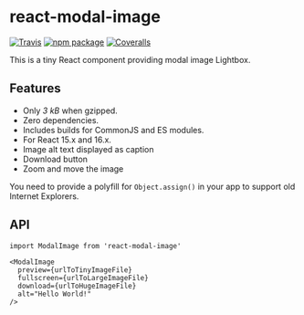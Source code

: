 # react-modal-image

[![Travis][build-badge]][build]
[![npm package][npm-badge]][npm]
[![Coveralls][coveralls-badge]][coveralls]

This is a tiny React component providing modal image Lightbox.

## Features

* Only _3 kB_ when gzipped.
* Zero dependencies.
* Includes builds for CommonJS and ES modules.
* For React 15.x and 16.x.
* Image alt text displayed as caption
* Download button
* Zoom and move the image

You need to provide a polyfill for `Object.assign()` in your app to support old Internet Explorers.

## API

```
import ModalImage from 'react-modal-image'

<ModalImage
  preview={urlToTinyImageFile}
  fullscreen={urlToLargeImageFile}
  download={urlToHugeImageFile}
  alt="Hello World!"
/>
```

[build-badge]: https://img.shields.io/travis/aautio/react-modal-image/master.png?style=flat-square
[build]: https://travis-ci.org/aautio/react-modal-image
[npm-badge]: https://img.shields.io/npm/v/npm-package.png?style=flat-square
[npm]: https://www.npmjs.org/package/npm-package
[coveralls-badge]: https://img.shields.io/coveralls/aautio/react-modal-image/master.png?style=flat-square
[coveralls]: https://coveralls.io/github/aautio/react-modal-image
